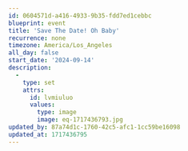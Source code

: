 ```yaml
---
id: 0604571d-a416-4933-9b35-fdd7ed1cebbc
blueprint: event
title: 'Save The Date! Oh Baby'
recurrence: none
timezone: America/Los_Angeles
all_day: false
start_date: '2024-09-14'
description:
  -
    type: set
    attrs:
      id: lvmiuluo
      values:
        type: image
        image: eq-1717436793.jpg
updated_by: 87a74d1c-1760-42c5-afc1-1cc59be16098
updated_at: 1717436795
---
```

